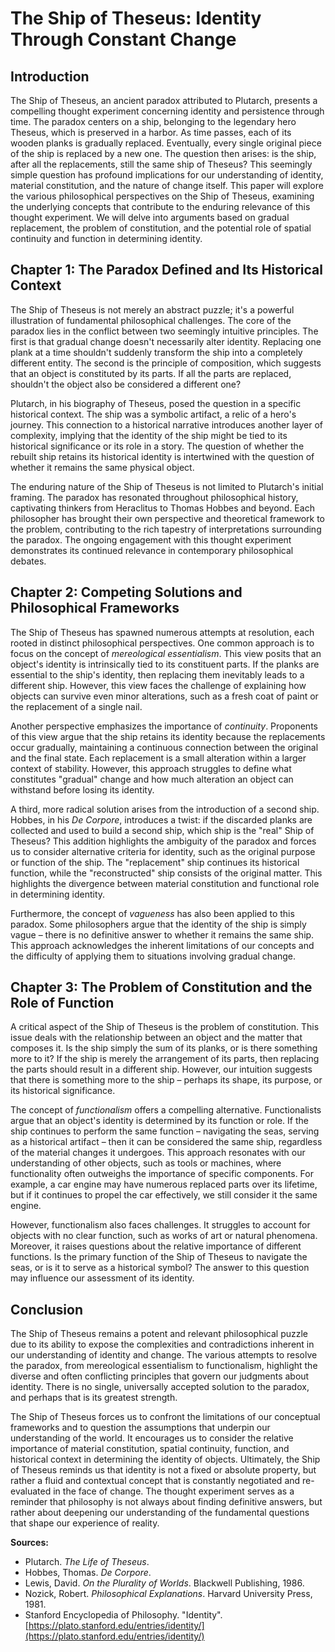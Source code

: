 # The Ship of Theseus: Identity Through Constant Change

## Introduction

The Ship of Theseus, an ancient paradox attributed to Plutarch, presents a compelling thought experiment concerning identity and persistence through time. The paradox centers on a ship, belonging to the legendary hero Theseus, which is preserved in a harbor. As time passes, each of its wooden planks is gradually replaced. Eventually, every single original piece of the ship is replaced by a new one. The question then arises: is the ship, after all the replacements, still the same ship of Theseus? This seemingly simple question has profound implications for our understanding of identity, material constitution, and the nature of change itself. This paper will explore the various philosophical perspectives on the Ship of Theseus, examining the underlying concepts that contribute to the enduring relevance of this thought experiment. We will delve into arguments based on gradual replacement, the problem of constitution, and the potential role of spatial continuity and function in determining identity.

## Chapter 1: The Paradox Defined and Its Historical Context

The Ship of Theseus is not merely an abstract puzzle; it's a powerful illustration of fundamental philosophical challenges. The core of the paradox lies in the conflict between two seemingly intuitive principles. The first is that gradual change doesn't necessarily alter identity. Replacing one plank at a time shouldn't suddenly transform the ship into a completely different entity. The second is the principle of composition, which suggests that an object is constituted by its parts. If all the parts are replaced, shouldn't the object also be considered a different one?

Plutarch, in his biography of Theseus, posed the question in a specific historical context. The ship was a symbolic artifact, a relic of a hero's journey. This connection to a historical narrative introduces another layer of complexity, implying that the identity of the ship might be tied to its historical significance or its role in a story. The question of whether the rebuilt ship retains its historical identity is intertwined with the question of whether it remains the same physical object.

The enduring nature of the Ship of Theseus is not limited to Plutarch's initial framing. The paradox has resonated throughout philosophical history, captivating thinkers from Heraclitus to Thomas Hobbes and beyond. Each philosopher has brought their own perspective and theoretical framework to the problem, contributing to the rich tapestry of interpretations surrounding the paradox. The ongoing engagement with this thought experiment demonstrates its continued relevance in contemporary philosophical debates.

## Chapter 2: Competing Solutions and Philosophical Frameworks

The Ship of Theseus has spawned numerous attempts at resolution, each rooted in distinct philosophical perspectives. One common approach is to focus on the concept of *mereological essentialism*. This view posits that an object's identity is intrinsically tied to its constituent parts. If the planks are essential to the ship's identity, then replacing them inevitably leads to a different ship. However, this view faces the challenge of explaining how objects can survive even minor alterations, such as a fresh coat of paint or the replacement of a single nail.

Another perspective emphasizes the importance of *continuity*. Proponents of this view argue that the ship retains its identity because the replacements occur gradually, maintaining a continuous connection between the original and the final state. Each replacement is a small alteration within a larger context of stability. However, this approach struggles to define what constitutes "gradual" change and how much alteration an object can withstand before losing its identity.

A third, more radical solution arises from the introduction of a second ship. Hobbes, in his *De Corpore*, introduces a twist: if the discarded planks are collected and used to build a second ship, which ship is the "real" Ship of Theseus? This addition highlights the ambiguity of the paradox and forces us to consider alternative criteria for identity, such as the original purpose or function of the ship. The "replacement" ship continues its historical function, while the "reconstructed" ship consists of the original matter. This highlights the divergence between material constitution and functional role in determining identity.

Furthermore, the concept of *vagueness* has also been applied to this paradox. Some philosophers argue that the identity of the ship is simply vague – there is no definitive answer to whether it remains the same ship. This approach acknowledges the inherent limitations of our concepts and the difficulty of applying them to situations involving gradual change.

## Chapter 3: The Problem of Constitution and the Role of Function

A critical aspect of the Ship of Theseus is the problem of constitution. This issue deals with the relationship between an object and the matter that composes it. Is the ship simply the sum of its planks, or is there something more to it? If the ship is merely the arrangement of its parts, then replacing the parts should result in a different ship. However, our intuition suggests that there is something more to the ship – perhaps its shape, its purpose, or its historical significance.

The concept of *functionalism* offers a compelling alternative. Functionalists argue that an object's identity is determined by its function or role. If the ship continues to perform the same function – navigating the seas, serving as a historical artifact – then it can be considered the same ship, regardless of the material changes it undergoes. This approach resonates with our understanding of other objects, such as tools or machines, where functionality often outweighs the importance of specific components. For example, a car engine may have numerous replaced parts over its lifetime, but if it continues to propel the car effectively, we still consider it the same engine.

However, functionalism also faces challenges. It struggles to account for objects with no clear function, such as works of art or natural phenomena. Moreover, it raises questions about the relative importance of different functions. Is the primary function of the Ship of Theseus to navigate the seas, or is it to serve as a historical symbol? The answer to this question may influence our assessment of its identity.

## Conclusion

The Ship of Theseus remains a potent and relevant philosophical puzzle due to its ability to expose the complexities and contradictions inherent in our understanding of identity and change. The various attempts to resolve the paradox, from mereological essentialism to functionalism, highlight the diverse and often conflicting principles that govern our judgments about identity. There is no single, universally accepted solution to the paradox, and perhaps that is its greatest strength.

The Ship of Theseus forces us to confront the limitations of our conceptual frameworks and to question the assumptions that underpin our understanding of the world. It encourages us to consider the relative importance of material constitution, spatial continuity, function, and historical context in determining the identity of objects. Ultimately, the Ship of Theseus reminds us that identity is not a fixed or absolute property, but rather a fluid and contextual concept that is constantly negotiated and re-evaluated in the face of change. The thought experiment serves as a reminder that philosophy is not always about finding definitive answers, but rather about deepening our understanding of the fundamental questions that shape our experience of reality.

**Sources:**

*   Plutarch. *The Life of Theseus*.
*   Hobbes, Thomas. *De Corpore*.
*   Lewis, David. *On the Plurality of Worlds*. Blackwell Publishing, 1986.
*   Nozick, Robert. *Philosophical Explanations*. Harvard University Press, 1981.
*   Stanford Encyclopedia of Philosophy. "Identity". [https://plato.stanford.edu/entries/identity/](https://plato.stanford.edu/entries/identity/)
